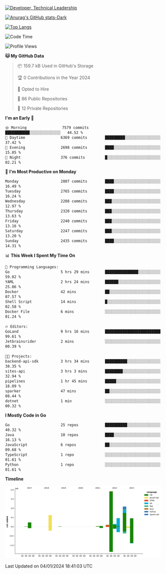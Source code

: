 <div>
  <a href="https://www.linkedin.com/in/arielpineiro/" target="_blank" rel="nofollow noopener noreferrer">
    <img src="https://img.shields.io/badge/-LinkedIn-%230077B5?style=for-the-badge&logo=linkedin&logoColor=white" alt="Developer, Technical Leadership" title="Ariel Piñeiro">
  </a>
</div>

[![Anurag's GitHub stats-Dark](https://github-readme-stats.vercel.app/api?username=arielsrv&show_icons=true&theme=dark#gh-dark-mode-only)](https://github.com/anuraghazra/github-readme-stats#gh-dark-mode-only)

[![Top Langs](https://github-readme-stats.vercel.app/api/top-langs/?username=arielsrv&layout=compact&langs_count=10&theme=dark#gh-dark-mode-only)](https://github.com/anuraghazra/github-readme-stats&theme=dark#gh-dark-mode-only)

<!--START_SECTION:waka-->
![Code Time](http://img.shields.io/badge/Code%20Time-408%20hrs%2014%20mins-blue)

![Profile Views](http://img.shields.io/badge/Profile%20Views-4-blue)

**🐱 My GitHub Data** 

> 📦 159.7 kB Used in GitHub's Storage 
 > 
> 🏆 0 Contributions in the Year 2024
 > 
> 💼 Opted to Hire
 > 
> 📜 86 Public Repositories 
 > 
> 🔑 12 Private Repositories 
 > 
**I'm an Early 🐤** 

```text
🌞 Morning                7579 commits        ███████████░░░░░░░░░░░░░░   44.52 % 
🌆 Daytime                6369 commits        █████████░░░░░░░░░░░░░░░░   37.42 % 
🌃 Evening                2698 commits        ████░░░░░░░░░░░░░░░░░░░░░   15.85 % 
🌙 Night                  376 commits         █░░░░░░░░░░░░░░░░░░░░░░░░   02.21 % 
```
📅 **I'm Most Productive on Monday** 

```text
Monday                   2807 commits        ████░░░░░░░░░░░░░░░░░░░░░   16.49 % 
Tuesday                  2765 commits        ████░░░░░░░░░░░░░░░░░░░░░   16.24 % 
Wednesday                2208 commits        ███░░░░░░░░░░░░░░░░░░░░░░   12.97 % 
Thursday                 2320 commits        ███░░░░░░░░░░░░░░░░░░░░░░   13.63 % 
Friday                   2240 commits        ███░░░░░░░░░░░░░░░░░░░░░░   13.16 % 
Saturday                 2247 commits        ███░░░░░░░░░░░░░░░░░░░░░░   13.20 % 
Sunday                   2435 commits        ████░░░░░░░░░░░░░░░░░░░░░   14.31 % 
```


📊 **This Week I Spent My Time On** 

```text
💬 Programming Languages: 
Go                       5 hrs 29 mins       ███████████████░░░░░░░░░░   59.02 % 
YAML                     2 hrs 24 mins       ██████░░░░░░░░░░░░░░░░░░░   25.86 % 
Docker                   42 mins             ██░░░░░░░░░░░░░░░░░░░░░░░   07.57 % 
Shell Script             14 mins             █░░░░░░░░░░░░░░░░░░░░░░░░   02.58 % 
Docker File              6 mins              ░░░░░░░░░░░░░░░░░░░░░░░░░   01.24 % 

🔥 Editors: 
GoLand                   9 hrs 16 mins       █████████████████████████   99.61 % 
Jetbrainsrider           2 mins              ░░░░░░░░░░░░░░░░░░░░░░░░░   00.39 % 

🐱‍💻 Projects: 
backend-api-sdk          3 hrs 34 mins       ██████████░░░░░░░░░░░░░░░   38.35 % 
sites-api                3 hrs 3 mins        ████████░░░░░░░░░░░░░░░░░   32.94 % 
pipelines                1 hr 45 mins        █████░░░░░░░░░░░░░░░░░░░░   18.89 % 
sparker                  47 mins             ██░░░░░░░░░░░░░░░░░░░░░░░   08.44 % 
dotnet                   1 min               ░░░░░░░░░░░░░░░░░░░░░░░░░   00.32 % 
```

**I Mostly Code in Go** 

```text
Go                       25 repos            ██████████░░░░░░░░░░░░░░░   40.32 % 
Java                     10 repos            ████░░░░░░░░░░░░░░░░░░░░░   16.13 % 
JavaScript               6 repos             ██░░░░░░░░░░░░░░░░░░░░░░░   09.68 % 
TypeScript               1 repo              ░░░░░░░░░░░░░░░░░░░░░░░░░   01.61 % 
Python                   1 repo              ░░░░░░░░░░░░░░░░░░░░░░░░░   01.61 % 
```



**Timeline**

![Lines of Code chart](https://raw.githubusercontent.com/arielsrv/arielsrv/main/assets/bar_graph.png)


 Last Updated on 04/01/2024 18:41:03 UTC
<!--END_SECTION:waka-->

